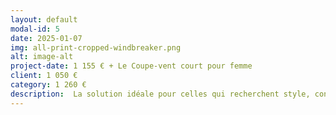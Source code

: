 ```yaml
---
layout: default
modal-id: 5
date: 2025-01-07
img: all-print-cropped-windbreaker.png
alt: image-alt
project-date: 1 155 € + Le Coupe-vent court pour femme
client: 1 050 €
category: 1 260 €
description:  La solution idéale pour celles qui recherchent style, confort et polyvalence. Fabriqué avec des matériaux légers et respirants et conçu avec une technologie avancée, ce coupe-vent offre une protection légère contre le vent tout en assurant un confort optimal. Que ce soit pour une sortie en plein air ou une journée décontractée en ville, ce coupe-vent répond à tous vos besoins avec élégance et praticité. Fabriqué avec soin et engagement envers le confort, ce coupe-vent est le choix idéal pour celles qui veulent allier style et fonctionnalité. Disponible du XS au 2XL.
---
```

